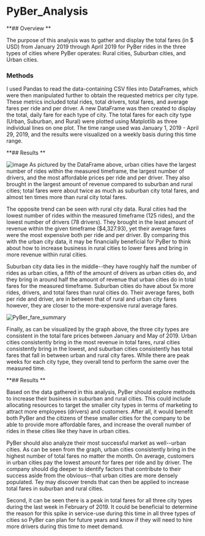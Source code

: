 # PyBer_Analysis

**## Overview **

The purpose of this analysis was to gather and display the total fares (in $ USD) from January 2019 through April 2019 for PyBer rides in the three types of cities where PyBer operates: Rural cities, Suburban cities, and Urban cities. 

### Methods

I used Pandas to read the data-containing CSV files into DataFrames, which were then manipulated further to obtain the requested metrics per city type. These metrics included total rides, total drivers, total fares, and average fares per ride and per driver. 
A new DataFrame was then created to display the total, daily fare for each type of city. The total fares for each city type (Urban, Suburban, and Rural) were plotted using Matplotlib as three individual lines on one plot. The time range used was January 1, 2019 - April 29, 2019, and the results were visualized on a weekly basis during this time range. 

**## Results **

![image](https://user-images.githubusercontent.com/90593897/138783623-52b64a23-b5c0-4b5e-b149-2c101d5b8502.png)
As pictured by the DataFrame above, urban cities have the largest number of rides within the measured timeframe, the largest number of drivers, and the most affordable prices per ride and per driver. They also brought in the largest amount of revenue compared to suburban and rural cities; total fares were about twice as much as suburban city total fares, and almost ten times more than rural city total fares. 

The opposite trend can be seen with rural city data. Rural cities had the lowest number of rides within the measured timeframe (125 rides), and the lowest number of drivers (78 drivers). They brought in the least amount of revenue within the given timeframe ($4,327.93), yet their average fares were the most expensive both per ride and per driver. By comparing this with the urban city data, it may be financially beneficial for PyBer to think about how to increase business in rural cities to lower fares and bring in more revenue within rural cities. 

Suburban city data lies in the middle--they have roughly half the number of rides as urban cities, a fifth of the amount of drivers as urban cities do, and they bring in around half the amount of revenue that urban cities do in total fares for the measured timeframe. 
Suburban cities do have about 5x more rides, drivers, and total fares than rural cities do.
Their average fares, both per ride and driver, are in between that of rural and urban city fares however, they are closer to the more-expensive rural average fares.


![PyBer_fare_summary](https://user-images.githubusercontent.com/90593897/138785532-b17ec4c9-b3c8-4dee-802b-126f57335c6e.png)

Finally, as can be visualized by the graph above, the three city types are consistent in the total fare prices between January and May of 2019. Urban cities consistently bring in the most revenue in total fares, rural cities consistently bring in the lowest, and suburban cities consistently has total fares that fall in between urban and rural city fares. While there are peak weeks for each city type, they overall tend to perform the same over the measured time. 

**## Results **

Based on the data gathered in this analysis, PyBer should explore methods to increase their business in suburban and rural cities. This could include allocating resources to target the smaller city types in terms of marketing to attract more employees (drivers) and customers. After all, it would benefit both PyBer and the citizens of these smaller cities for the company to be able to provide more affordable fares, and increase the overall number of rides in these cities like they have in urban cities. 

PyBer should also analyze their most successful market as well--urban cities. As can be seen from the graph, urban cities consistently bring in the highest number of total fares no matter the month. On average, customers in urban cities pay the lowest amount for fares per ride and by driver. The company should dig deeper to identify factors that contribute to their success aside from the obvious--that urban cities are more densely populated. Tey may discover trends that can then be applied to increase total fares in suburban and rural cities. 

Second, it can be seen there is a peak in total fares for all three city types during the last week in February of 2019. It could be beneficial to determine the reason for this spike in service-use during this time in all three types of cities so PyBer can plan for future years and know if they will need to hire more drivers during this time to meet demand. 

